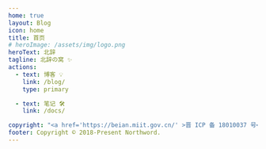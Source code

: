 ```yaml
---
home: true
layout: Blog
icon: home
title: 首页
# heroImage: /assets/img/logo.png
heroText: 北辞
tagline: 北辞の窝 ✨
actions:
  - text: 博客 💡
    link: /blog/
    type: primary

  - text: 笔记 🛠
    link: /docs/

copyright: "<a href='https://beian.miit.gov.cn/' >晋 ICP 备 18010037 号</a>"
footer: Copyright © 2018-Present Northword.
---
```

